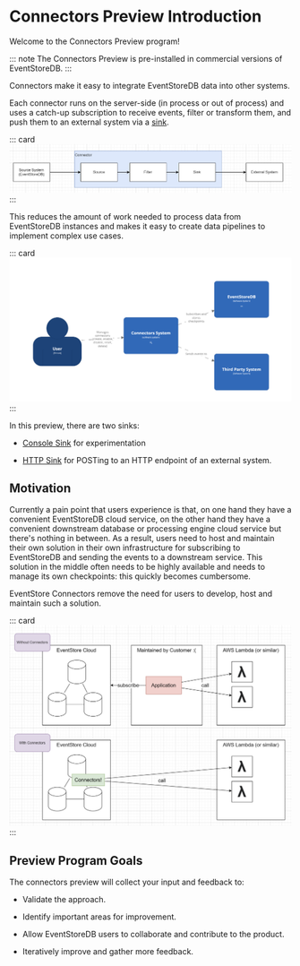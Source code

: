 
# Connectors Preview Introduction

Welcome to the Connectors Preview program!

::: note
The Connectors Preview is pre-installed in commercial versions of EventStoreDB.
:::

Connectors make it easy to integrate EventStoreDB data into other systems.

Each connector runs on the server-side (in process or out of process)
and uses a catch-up subscription to receive events, filter or transform
them, and push them to an external system via a [sink](https://en.wikipedia.org/wiki/Sink_(computing)).

::: card
![Connectors Anatomy](./images/connector-anatomy.png)
:::

This reduces the amount of work needed to process data from EventStoreDB instances and makes it easy to create data pipelines to implement complex use cases.

::: card
![Connectors Overview](./images/system-context.png)
:::


In this preview, there are two sinks:

- [Console Sink](./sinks.md#console_sink) for experimentation

- [HTTP Sink](./sinks.md#http_sink) for POSTing to an HTTP endpoint of
  an external system.


## Motivation

Currently a pain point that users experience is that, on one hand
they have a convenient EventStoreDB cloud service, on the other hand
they have a convenient downstream database or processing engine cloud
service but there's nothing in between. As a result, users need to host and maintain their own
solution in their own infrastructure for subscribing to EventStoreDB and
sending the events to a downstream service. This solution in the middle often needs to be highly
available and needs to manage its own checkpoints: this quickly becomes cumbersome.

EventStore Connectors remove the need for users to develop, host and maintain such a solution.

::: card
![Connectors Motivation](./images/motivation.png)
:::


## Preview Program Goals

The connectors preview will collect your input and feedback to:

* Validate the approach.

* Identify important areas for improvement.

* Allow EventStoreDB users to collaborate and contribute to the product.

* Iteratively improve and gather more feedback.






